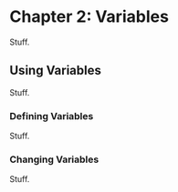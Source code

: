 # Chapter 2: Variables

Stuff.

## Using Variables

Stuff.

### Defining Variables

Stuff.

### Changing Variables

Stuff.



